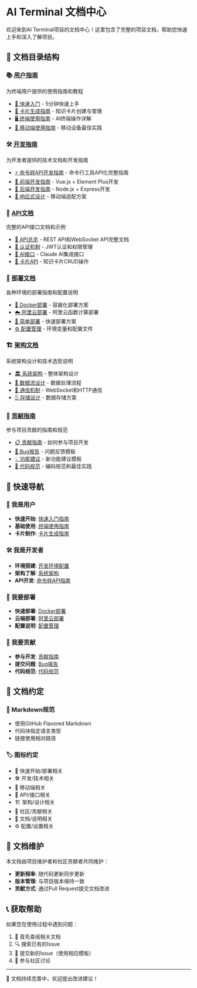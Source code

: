 # AI Terminal 文档中心

欢迎来到AI Terminal项目的文档中心！这里包含了完整的项目文档，帮助您快速上手和深入了解项目。

## 📁 文档目录结构

### 📚 [用户指南](user-guides/) 
为终端用户提供的使用指南和教程

- [🚀 快速入门](user-guides/quickstart.md) - 5分钟快速上手
- [🎨 卡片生成指南](user-guides/card-generation.md) - 知识卡片创建与管理
- [🖥️ 终端使用指南](user-guides/terminal-usage.md) - AI终端操作详解
- [📱 移动端使用指南](user-guides/mobile-guide.md) - 移动设备最佳实践

### 🛠️ [开发指南](developer-guides/)
为开发者提供的技术文档和开发指南

- [⚡ 命令转API开发指南](developer-guides/command-to-api.md) - 命令行工具API化完整指南
- [🎨 前端开发指南](developer-guides/frontend-development.md) - Vue.js + Element Plus开发
- [🔧 后端开发指南](developer-guides/backend-development.md) - Node.js + Express开发
- [📱 响应式设计](developer-guides/responsive-design.md) - 移动端适配方案

### 🔌 [API文档](api/)
完整的API接口文档和示例

- [📖 API总览](api/README.md) - REST API和WebSocket API完整文档
- [🔐 认证机制](api/authentication.md) - JWT认证和权限管理
- [🤖 AI接口](api/ai-endpoints.md) - Claude AI集成接口
- [📄 卡片API](api/card-api.md) - 知识卡片CRUD操作

### 🚀 [部署文档](deployment/)
各种环境的部署指南和配置说明

- [🐳 Docker部署](deployment/docker.md) - 容器化部署方案
- [☁️ 阿里云部署](deployment/aliyun-fc.md) - 阿里云函数计算部署
- [🔧 简单部署](deployment/simple-deployment.md) - 快速部署方案
- [⚙️ 配置管理](deployment/configuration.md) - 环境变量和配置文件

### 🏗️ [架构文档](architecture/)
系统架构设计和技术选型说明

- [🏛️ 系统架构](architecture/system-architecture.md) - 整体架构设计
- [🔄 数据流设计](architecture/data-flow.md) - 数据处理流程
- [🔌 通信机制](architecture/communication.md) - WebSocket和HTTP通信
- [🗄️ 存储设计](architecture/storage.md) - 数据存储方案

### 🤝 [贡献指南](contributing/)
参与项目贡献的指南和规范

- [📋 贡献指南](contributing/CONTRIBUTING.md) - 如何参与项目开发
- [🐛 Bug报告](contributing/bug-report.md) - 问题反馈模板
- [💡 功能建议](contributing/feature-request.md) - 新功能建议模板
- [📝 代码规范](contributing/code-style.md) - 编码规范和最佳实践

## 🎯 快速导航

### 👤 我是用户
- **快速开始**: [快速入门指南](user-guides/quickstart.md)
- **基础使用**: [终端使用指南](user-guides/terminal-usage.md)
- **卡片制作**: [卡片生成指南](user-guides/card-generation.md)

### 🛠️ 我是开发者
- **环境搭建**: [开发环境配置](developer-guides/frontend-development.md#开发环境)
- **架构了解**: [系统架构](architecture/system-architecture.md)
- **API开发**: [命令转API指南](developer-guides/command-to-api.md)

### 🚀 我要部署
- **快速部署**: [Docker部署](deployment/docker.md)
- **云端部署**: [阿里云部署](deployment/aliyun-fc.md)
- **配置说明**: [配置管理](deployment/configuration.md)

### 🤝 我要贡献
- **参与开发**: [贡献指南](contributing/CONTRIBUTING.md)
- **提交问题**: [Bug报告](contributing/bug-report.md)
- **代码规范**: [代码规范](contributing/code-style.md)

## 📖 文档约定

### 📝 Markdown规范
- 使用GitHub Flavored Markdown
- 代码块指定语言类型
- 链接使用相对路径

### 🏷️ 图标约定
- 🚀 快速开始/部署相关
- 🛠️ 开发/技术相关  
- 📱 移动端相关
- 🔌 API/接口相关
- 🏗️ 架构/设计相关
- 🤝 社区/贡献相关
- 📖 文档/说明相关
- ⚙️ 配置/设置相关

## 🔄 文档维护

本文档由项目维护者和社区贡献者共同维护：

- **更新频率**: 随代码更新同步更新
- **版本管理**: 与项目版本保持一致
- **贡献方式**: 通过Pull Request提交文档改进

## 📞 获取帮助

如果您在使用过程中遇到问题：

1. 📖 首先查阅相关文档
2. 🔍 搜索已有的Issue
3. 🐛 提交新的Issue（使用相应模板）
4. 💬 参与社区讨论

---

📝 文档持续完善中，欢迎提出改进建议！